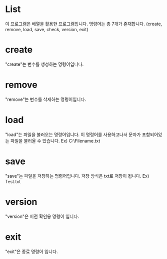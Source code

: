 # List
이 프로그램은 배열을 활용한 프로그램입니다.
명령어는 총 7개가 존재합니다. (create, remove, load, save, check, version, exit)

# create
"create"는 변수를 생성하는 명령어입니다.

# remove
"remove"는 변수를 삭제하는 명령어입니다.

# load
"load"는 파일을 불러오는 명령어입니다. 이 명령어를 사용하고나서 문자가 포함되어있는 파일을 불러올 수 있습니다. Ex) C:\Filename.txt

# save
"save"는 파일을 저장하는 명령어입니다. 저장 방식은 txt로 저장이 됩니다. Ex) Test.txt

# version
"version"은 버전 확인용 명령어 입니다.

# exit
"exit"은 종료 명령어 입니다.
